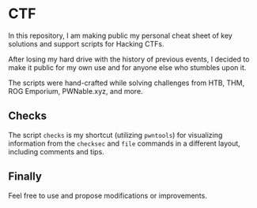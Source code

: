 # CTF

In this repository, I am making public my personal cheat sheet of key solutions and support scripts for Hacking CTFs.

After losing my hard drive with the history of previous events, I decided to make it public for my own use and for anyone else who stumbles upon it.

The scripts were hand-crafted while solving challenges from HTB, THM, ROG Emporium, PWNable.xyz, and more.

## Checks

The script `checks` is my shortcut (utilizing `pwntools`) for visualizing information from the `checksec` and `file` commands in a different layout, including comments and tips.

## Finally

Feel free to use and propose modifications or improvements.
